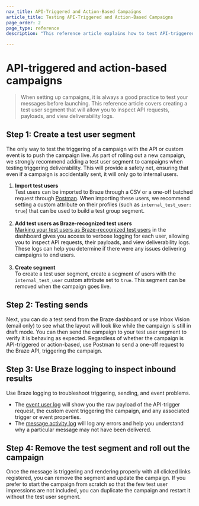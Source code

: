 ```yaml
---
nav_title: API-Triggered and Action-Based Campaigns
article_title: Testing API-Triggered and Action-Based Campaigns
page_order: 2
page_type: reference
description: "This reference article explains how to test API-triggered and action-based campaigns."

---
```


# API-triggered and action-based campaigns

> When setting up campaigns, it is always a good practice to test your messages before launching. This reference article covers creating a test user segment that will allow you to inspect API requests, payloads, and view deliverability logs.

## Step 1: Create a test user segment

The only way to test the triggering of a campaign with the API or custom event is to push the campaign live. As part of rolling out a new campaign, we strongly recommend adding a test user segment to campaigns when testing triggering deliverability. This will provide a safety net, ensuring that even if a campaign is accidentally sent, it will only go to internal users.

1. **Import test users**<br>Test users can be imported to Braze through a CSV or a one-off batched request through [Postman]({{site.baseurl}}/api/postman_collection/). When importing these users, we recommend setting a custom attribute on their profiles (such as `internal_test_user: true`) that can be used to build a test group segment. <br><br>
2. **Add test users as Braze-recognized test users**<br>[Marking your test users as Braze-recognized test users]({{site.baseurl}}/user_guide/administrative/app_settings/internal_groups_tab/) in the dashboard gives you access to verbose logging for each user, allowing you to inspect API requests, their payloads, and view deliverability logs. These logs can help you determine if there were any issues delivering campaigns to end users. <br><br>
3. **Create segment**<br>To create a test user segment, create a segment of users with the `internal_test_user` custom attribute set to `true`. This segment can be removed when the campaign goes live. 

## Step 2: Testing sends

Next, you can do a test send from the Braze dashboard or use Inbox Vision (email only) to see what the layout will look like while the campaign is still in draft mode. You can then send the campaign to your test user segment to verify it is behaving as expected. Regardless of whether the campaign is API-triggered or action-based, use Postman to send a one-off request to the Braze API, triggering the campaign. 

## Step 3: Use Braze logging to inspect inbound results

Use Braze logging to troubleshoot triggering, sending, and event problems. 
- The [event user log]({{site.baseurl}}/user_guide/administrative/app_settings/event_user_log_tab/) will show you the raw payload of the API-trigger request, the custom event triggering the campaign, and any associated trigger or event properties.
- The [message activity log]({{site.baseurl}}/user_guide/administrative/app_settings/message_activity_log_tab/) will log any errors and help you understand why a particular message may not have been delivered.

## Step 4: Remove the test segment and roll out the campaign

Once the message is triggering and rendering properly with all clicked links registered, you can remove the segment and update the campaign. If you prefer to start the campaign from scratch so that the few test user impressions are not included, you can duplicate the campaign and restart it without the test user segment. 
